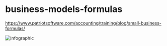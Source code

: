 # business-models-formulas
https://www.patriotsoftware.com/accounting/training/blog/small-business-formulas/

![infographic](www.patriotsoftware.com/accounting/training/blog/wp-content/uploads/2019/05/business-formulas-visual.jpg)
